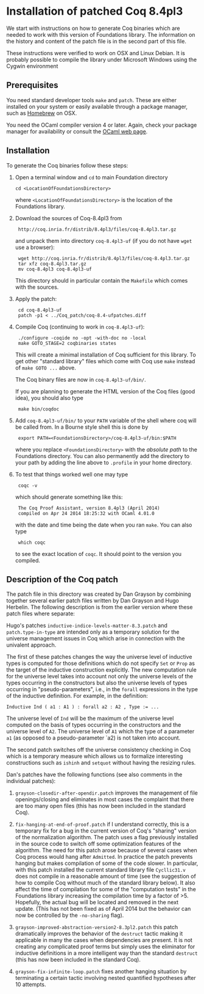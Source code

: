 # Installation of patched Coq 8.4pl3

We start with instructions on how to generate Coq binaries which are needed to work with
this version of Foundations library. The information on the history and content of the
patch file is in the second part of this file.

These instructions were verified to work on OSX and Linux Debian. It is probably possible
to compile the library under Microsoft Windows using the Cygwin environment

## Prerequisites

You need standard developer tools `make` and `patch`. These are either installed on your
system or easily available through a package manager, such as [Homebrew](http://brew.sh/)
on OSX.

You need the OCaml compiler version 4 or later. Again, check your package manager for availability or consult the [OCaml web page](http://ocaml.org/).

## Installation

To generate the Coq binaries follow these steps:

1. Open a terminal window and `cd` to main Foundation directory

       cd <LocationOfFoundationsDirectory>

   where `<LocationOfFoundationsDirectory>` is the location of the
   Foundations library.

2. Download the sources of Coq-8.4pl3 from

        http://coq.inria.fr/distrib/8.4pl3/files/coq-8.4pl3.tar.gz

   and unpack them into directory `coq-8.4pl3-uf` (if you do not have `wget`
   use a browser):

        wget http://coq.inria.fr/distrib/8.4pl3/files/coq-8.4pl3.tar.gz
        tar xfz coq-8.4pl3.tar.gz
        mv coq-8.4pl3 coq-8.4pl3-uf

   This directory should in particular contain the `Makefile` which comes with the
   sources.

3. Apply the patch:

        cd coq-8.4pl3-uf
        patch -p1 < ../Coq_patch/coq-8.4-ufpatches.diff

4. Compile Coq (continuing to work in `coq-8.4pl3-uf`):

        ./configure -coqide no -opt -with-doc no -local
        make GOTO_STAGE=2 coqbinaries states

    This will create a minimal installation of Coq sufficient for this library. To
    get other "standard library" files which come with Coq use `make` instead of `make
    GOTO ...` above.

    The Coq binary files are now in `coq-8.4pl3-uf/bin/`.
    
    If you are planning to generate the HTML version of the Coq files (good idea),
    you should also type
    
        make bin/coqdoc

5. Add `coq-8.4pl3-uf/bin/` to your `PATH` variable of the shell where coq will be called
   from. In a Bourne style shell this is done by

        export PATH=<FoundationsDirectory>/coq-8.4pl3-uf/bin:$PATH

   where you replace `<FoundationsDirectory>` with the *absolute path* to the Foundations
   directory. You can also permanently add the directory to your path by adding the line
   above to `.profile` in your home directory.
   
6. To test that things worked well one may type

        coqc -v

   which should generate something like this:

        The Coq Proof Assistant, version 8.4pl3 (April 2014)
        compiled on Apr 24 2014 18:25:32 with OCaml 4.01.0

   with the date and time being the date when you ran `make`. You can also type
   
        which coqc
        
   to see the exact location of `coqc`. It should point to the version you compiled.

## Description of the Coq patch

The patch file in this directory was created by Dan Grayson by combining together several
earlier patch files written by Dan Grayson and Hugo Herbelin. The following description is
from the earlier version where these patch files where separate:

Hugo's patches `inductive-indice-levels-matter-8.3.patch` and `patch.type-in-type` are
intended only as a temporary solution for the universe management issues in Coq which
arise in connection with the univalent approach.

The first of these patches changes the way the universe level of inductive types is
computed for those definitions which do not specify `Set` or `Prop` as the target of the
inductive construction explicitly. The new computation rule for the universe level takes
into account not only the universe levels of the types occurring in the constructors but
also the universe levels of types occurring in "pseudo-parameters", i.e., in the `forall`
expressions in the type of the inductive definition. For example, in the definition:

    Inductive Ind ( a1 : A1 ) : forall a2 : A2 , Type := ...

The universe level of `Ind` will be the maximum of the universe level computed on the
basis of types occurring in the constructors and the universe level of `A2`. The
universe level of `A1` which the type of a parameter `a1` (as opposed to a
pseudo-parameter `a2) is not taken into account.

The second patch switches off the universe consistency checking in Coq which is a
temporary measure which allows us to formalize interesting constructions such as `ishinh`
and `setquot` without having the resizing rules.

Dan's patches have the following functions (see also comments in the individual patches):

1. `grayson-closedir-after-opendir.patch` improves the management of file openings/closing
   and eliminates in most cases the complaint that there are too many open files (this has
   now been included in the standard Coq).

2. `fix-hanging-at-end-of-proof.patch` if I understand correctly, this is a temporary fix
   for a bug in the current version of Coq's "sharing" version of the normalization
   algorithm. The patch uses a flag previously installed in the source code to switch off
   some optimization features of the algorithm. The need for this patch arose because of
   several cases when Coq process would hang after `Admitted`. In practice the patch
   prevents hanging but makes compilation of some of the code slower. In particular, with
   this patch installed the current standard library file `Cycllic31.v` does not compile
   in a reasonable amount of time (see the suggestion of how to compile Coq without much
   of the standard library below). It also affect the time of compilation for some of the
   "computation tests" in the Foundations library increasing the compilation time by a
   factor of >5. Hopefully, the actual bug will be located and removed in the next update.
   (This has not been fixed as of April 2014 but the behavior can now be controlled by the
   `-no-sharing` flag).

3. `grayson-improved-abstraction-version2-8.3pl2.patch` this patch dramatically improves
   the behavior of the `destruct` tactic making it applicable in many the cases when
   dependencies are present. It is not creating any complicated proof terms but simply
   uses the eliminator for inductive definitions in a more intelligent way than the
   standard `destruct` (this has now been included in the standard Coq).

4. `grayson-fix-infinite-loop.patch` fixes another hanging situation by terminating a
   certain tactic involving nested quantified hypotheses after 10 attempts.
